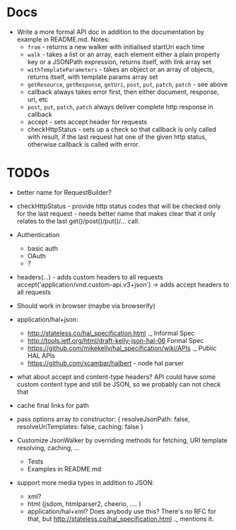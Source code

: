 Docs
====

* Write a more formal API doc in addition to the documentation by example in README.md. Notes:
    * `from` - returns a new walker with initialised startUri each time
    * `walk` - takes a list or an array, each element either a plain property key or a JSONPath expression, returns itself, with link array set
    * `withTemplateParameters` - takes an object or an array of objects, returns itself, with template params array set
    * `getResource`, `getResponse`, `getUri`, `post`, `put`, `patch`, `patch` - see above
    * callback always takes error first, then either document, response, uri, etc
    * `post`, `put`, `patch`, `patch` always deliver complete http response in callback
    * accept - sets accept header for requests
    * checkHttpStatus - sets up a check so that callback is only called with result, if the last request hat one of the given http status, otherwise callback is called with error.

TODOs
=====

* better name for RequestBuilder?
* checkHttpStatus - provide http status codes that will be checked only for the last request - needs better name that makes clear that it only relates to the last get()/post()/put()/... call.
* Authentication
    * basic auth
    * OAuth
    * ?
* headers(...) - adds custom headers to all requests
 accept('application/vnd.custom-api.v3+json') -> adds accept headers to all requests
* Should work in browser (maybe via browserify)
* application/hal+json:
    * http://stateless.co/hal_specification.html ._ Informal Spec
    * http://tools.ietf.org/html/draft-kelly-json-hal-06 Formal Spec
    * https://github.com/mikekelly/hal_specification/wiki/APIs ._ Public HAL APIs
    * https://github.com/xcambar/halbert - node hal parser
* what about accept and content-type headers? API could have some custom
  content type and still be JSON, so we probably can not check that
* cache final links for path
* pass options array to constructor:
    {
      resolveJsonPath: false,
      resolveUriTemplates: false,
      caching: false
    }

* Customize JsonWalker by overriding methods for fetching, URI template
  resolving, caching, ...
    * Tests
    * Examples in README.md
* support more media types in addition to JSON:
    * xml?
    * html (jsdom, htmlparser2, cheerio, .... )
    * application/hal+xml? Does anybody use this? There's no RFC for that, but http://stateless.co/hal_specification.html ._ mentions it.
